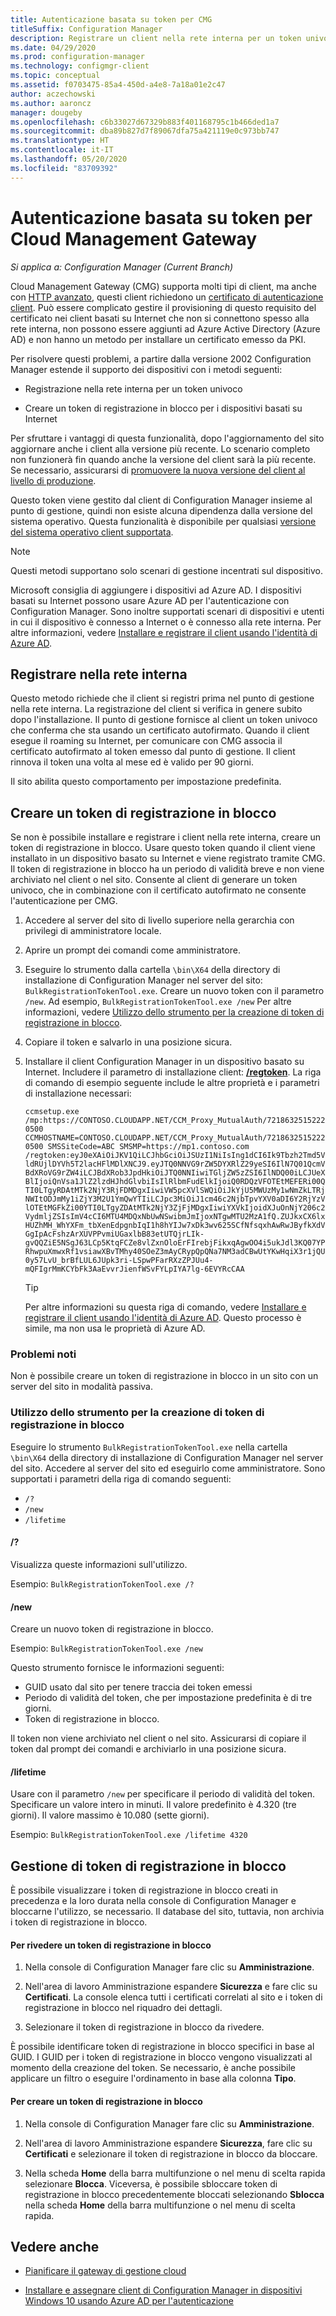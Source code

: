 ```yaml
---
title: Autenticazione basata su token per CMG
titleSuffix: Configuration Manager
description: Registrare un client nella rete interna per un token univoco o creare un token di registrazione in blocco per i dispositivi basati su Internet.
ms.date: 04/29/2020
ms.prod: configuration-manager
ms.technology: configmgr-client
ms.topic: conceptual
ms.assetid: f0703475-85a4-450d-a4e8-7a18a01e2c47
author: aczechowski
ms.author: aaroncz
manager: dougeby
ms.openlocfilehash: c6b33027d67329b883f401168795c1b466ded1a7
ms.sourcegitcommit: dba89b827d7f89067dfa75a421119e0c973bb747
ms.translationtype: HT
ms.contentlocale: it-IT
ms.lasthandoff: 05/20/2020
ms.locfileid: "83709392"
---
```

# <a name="token-based-authentication-for-cloud-management-gateway"></a>Autenticazione basata su token per Cloud Management Gateway

*Si applica a: Configuration Manager (Current Branch)*

<!--5686290-->

Cloud Management Gateway (CMG) supporta molti tipi di client, ma anche con [HTTP avanzato](../../plan-design/hierarchy/enhanced-http.md), questi client richiedono un [certificato di autenticazione client](../manage/cmg/certificates-for-cloud-management-gateway.md#for-internet-based-clients-communicating-with-the-cloud-management-gateway). Può essere complicato gestire il provisioning di questo requisito del certificato nei client basati su Internet che non si connettono spesso alla rete interna, non possono essere aggiunti ad Azure Active Directory (Azure AD) e non hanno un metodo per installare un certificato emesso da PKI.

Per risolvere questi problemi, a partire dalla versione 2002 Configuration Manager estende il supporto dei dispositivi con i metodi seguenti:

- Registrazione nella rete interna per un token univoco

- Creare un token di registrazione in blocco per i dispositivi basati su Internet

Per sfruttare i vantaggi di questa funzionalità, dopo l'aggiornamento del sito aggiornare anche i client alla versione più recente. Lo scenario completo non funzionerà fin quando anche la versione del client sarà la più recente. Se necessario, assicurarsi di [promuovere la nuova versione del client al livello di produzione](../manage/upgrade/test-client-upgrades.md#to-promote-the-new-client-to-production).

Questo token viene gestito dal client di Configuration Manager insieme al punto di gestione, quindi non esiste alcuna dipendenza dalla versione del sistema operativo. Questa funzionalità è disponibile per qualsiasi [versione del sistema operativo client supportata](../../plan-design/configs/supported-operating-systems-for-clients-and-devices.md).

> [!NOTE]
> Questi metodi supportano solo scenari di gestione incentrati sul dispositivo.
>
> Microsoft consiglia di aggiungere i dispositivi ad Azure AD. I dispositivi basati su Internet possono usare Azure AD per l'autenticazione con Configuration Manager. Sono inoltre supportati scenari di dispositivi e utenti in cui il dispositivo è connesso a Internet o è connesso alla rete interna. Per altre informazioni, vedere [Installare e registrare il client usando l'identità di Azure AD](deploy-clients-cmg-azure.md#install-and-register-the-client-using-azure-ad-identity).

## <a name="register-on-the-internal-network"></a>Registrare nella rete interna

Questo metodo richiede che il client si registri prima nel punto di gestione nella rete interna. La registrazione del client si verifica in genere subito dopo l'installazione. Il punto di gestione fornisce al client un token univoco che conferma che sta usando un certificato autofirmato. Quando il client esegue il roaming su Internet, per comunicare con CMG associa il certificato autofirmato al token emesso dal punto di gestione. Il client rinnova il token una volta al mese ed è valido per 90 giorni.

Il sito abilita questo comportamento per impostazione predefinita.

## <a name="create-a-bulk-registration-token"></a>Creare un token di registrazione in blocco

Se non è possibile installare e registrare i client nella rete interna, creare un token di registrazione in blocco. Usare questo token quando il client viene installato in un dispositivo basato su Internet e viene registrato tramite CMG. Il token di registrazione in blocco ha un periodo di validità breve e non viene archiviato nel client o nel sito. Consente al client di generare un token univoco, che in combinazione con il certificato autofirmato ne consente l'autenticazione per CMG.

1. Accedere al server del sito di livello superiore nella gerarchia con privilegi di amministratore locale.

1. Aprire un prompt dei comandi come amministratore.

1. Eseguire lo strumento dalla cartella `\bin\X64` della directory di installazione di Configuration Manager nel server del sito: `BulkRegistrationTokenTool.exe`. Creare un nuovo token con il parametro `/new`. Ad esempio, `BulkRegistrationTokenTool.exe /new` Per altre informazioni, vedere [Utilizzo dello strumento per la creazione di token di registrazione in blocco](#bulk-registration-token-tool-usage).

1. Copiare il token e salvarlo in una posizione sicura.

1. Installare il client Configuration Manager in un dispositivo basato su Internet. Includere il parametro di installazione client: [ **/regtoken**](about-client-installation-properties.md#regtoken). La riga di comando di esempio seguente include le altre proprietà e i parametri di installazione necessari:

    `ccmsetup.exe /mp:https://CONTOSO.CLOUDAPP.NET/CCM_Proxy_MutualAuth/72186325152220500 CCMHOSTNAME=CONTOSO.CLOUDAPP.NET/CCM_Proxy_MutualAuth/72186325152220500 SMSSiteCode=ABC SMSMP=https://mp1.contoso.com /regtoken:eyJ0eXAiOiJKV1QiLCJhbGciOiJSUzI1NiIsIng1dCI6Ik9Tbzh2Tmd5VldRUjlDYVh5T2lacHFlMDlXNCJ9.eyJTQ0NNVG9rZW5DYXRlZ29yeSI6IlN7Q01QcmVBdXRoVG9rZW4iLCJBdXRob3JpdHkiOiJTQ0NNIiwiTGljZW5zZSI6IlNDQ00iLCJUeXBlIjoiQnVsa1JlZ2lzdHJhdGlvbiIsIlRlbmFudElkIjoiQ0RDQzVFOTEtMEFERi00QTI0LTgyRDAtMTk2NjY3RjFDMDgxIiwiVW5pcXVlSWQiOiJkYjU5MWUzMy1wNmZkLTRjNWItODJmMy1iZjY3M2U1YmQwYTIiLCJpc3MiOiJ1cm46c2NjbTpvYXV0aDI6Y2RjYzVlOTEtMGFkZi00YTI0LTgyZDAtMTk2NjY3ZjFjMDgxIiwiYXVkIjoidXJuOnNjY206c2VydmljZSIsImV4cCI6MTU4MDQxNbUwNSwibmJmIjoxNTgwMTU2MzA1fQ.ZUJkxCX6lxHUZhMH_WhYXFm_tbXenEdpgnbIqI1h8hYIJw7xDk3wv625SCfNfsqxhAwRwJByfkXdVGgIpAcFshzArXUVPPvmiUGaxlbB83etUTQjrLIk-gvQQZiE5NSgJ63LCp5KtqFCZe8vlZxnOloErFIrebjFikxqAgwOO4i5ukJdl3KQ07YPRhwpuXmwxRf1vsiawXBvTMhy40SOeZ3mAyCRypQpQNa7NM3adCBwUtYKwHqiX3r1jQU0y57LvU_brBfLUL6JUpk3ri-LSpwPFarRXzZPJUu4-mQFIgrMmKCYbFk3AaEvvrJienfWSvFYLpIYA7lg-6EVYRcCAA`

    > [!TIP]
    > Per altre informazioni su questa riga di comando, vedere [Installare e registrare il client usando l'identità di Azure AD](deploy-clients-cmg-azure.md#install-and-register-the-client-using-azure-ad-identity). Questo processo è simile, ma non usa le proprietà di Azure AD.

### <a name="known-issues"></a>Problemi noti

Non è possibile creare un token di registrazione in blocco in un sito con un server del sito in modalità passiva.<!-- 6399087 -->

### <a name="bulk-registration-token-tool-usage"></a>Utilizzo dello strumento per la creazione di token di registrazione in blocco

Eseguire lo strumento `BulkRegistrationTokenTool.exe` nella cartella `\bin\X64` della directory di installazione di Configuration Manager nel server del sito. Accedere al server del sito ed eseguirlo come amministratore. Sono supportati i parametri della riga di comando seguenti:

- `/?`
- `/new`
- `/lifetime`

#### <a name=""></a>/?

Visualizza queste informazioni sull'utilizzo.

Esempio: `BulkRegistrationTokenTool.exe /?`

#### <a name="new"></a>/new

Creare un nuovo token di registrazione in blocco.

Esempio: `BulkRegistrationTokenTool.exe /new`

Questo strumento fornisce le informazioni seguenti:
  
- GUID usato dal sito per tenere traccia dei token emessi
- Periodo di validità del token, che per impostazione predefinita è di tre giorni.
- Token di registrazione in blocco.

Il token non viene archiviato nel client o nel sito. Assicurarsi di copiare il token dal prompt dei comandi e archiviarlo in una posizione sicura.

#### <a name="lifetime"></a>/lifetime

Usare con il parametro `/new` per specificare il periodo di validità del token. Specificare un valore intero in minuti. Il valore predefinito è 4.320 (tre giorni). Il valore massimo è 10.080 (sette giorni).

Esempio: `BulkRegistrationTokenTool.exe /lifetime 4320`

## <a name="bulk-registration-token-management"></a>Gestione di token di registrazione in blocco

È possibile visualizzare i token di registrazione in blocco creati in precedenza e la loro durata nella console di Configuration Manager e bloccarne l'utilizzo, se necessario. Il database del sito, tuttavia, non archivia i token di registrazione in blocco.

#### <a name="to-review-a-bulk-registration-token"></a>Per rivedere un token di registrazione in blocco

1. Nella console di Configuration Manager fare clic su **Amministrazione**.

2. Nell'area di lavoro Amministrazione espandere **Sicurezza** e fare clic su **Certificati**. La console elenca tutti i certificati correlati al sito e i token di registrazione in blocco nel riquadro dei dettagli.

3. Selezionare il token di registrazione in blocco da rivedere.

È possibile identificare token di registrazione in blocco specifici in base al GUID. I GUID per i token di registrazione in blocco vengono visualizzati al momento della creazione del token. Se necessario, è anche possibile applicare un filtro o eseguire l'ordinamento in base alla colonna **Tipo**.

#### <a name="to-block-a-bulk-registration-token"></a>Per creare un token di registrazione in blocco

1. Nella console di Configuration Manager fare clic su **Amministrazione**.

2. Nell'area di lavoro Amministrazione espandere **Sicurezza**, fare clic su **Certificati** e selezionare il token di registrazione in blocco da bloccare.

3. Nella scheda **Home** della barra multifunzione o nel menu di scelta rapida selezionare **Blocca**. Viceversa, è possibile sbloccare token di registrazione in blocco precedentemente bloccati selezionando **Sblocca** nella scheda **Home** della barra multifunzione o nel menu di scelta rapida.

## <a name="see-also"></a>Vedere anche

- [Pianificare il gateway di gestione cloud](../manage/cmg/plan-cloud-management-gateway.md)

- [Installare e assegnare client di Configuration Manager in dispositivi Windows 10 usando Azure AD per l'autenticazione](deploy-clients-cmg-azure.md)
